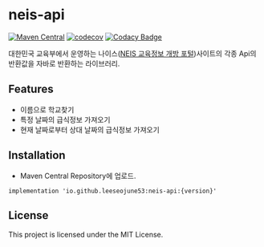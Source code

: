 # neis-api
[![Maven Central](https://maven-badges.herokuapp.com/maven-central/io.github.leeseojune53/neis-api/badge.svg)](https://maven-badges.herokuapp.com/maven-central/io.github.leeseojune53/neis-api)
[![codecov](https://codecov.io/gh/leeseojune53/neis-api/branch/develop/graph/badge.svg?token=CBKLYD6S17)](https://codecov.io/gh/leeseojune53/neis-api)
[![Codacy Badge](https://app.codacy.com/project/badge/Grade/f565a0c3ae104554a2026901ce7f380e)](https://www.codacy.com/gh/leeseojune53/neis-api/dashboard?utm_source=github.com&amp;utm_medium=referral&amp;utm_content=leeseojune53/neis-api&amp;utm_campaign=Badge_Grade)


대한민국 교육부에서 운영하는 나이스([NEIS 교육정보 개방 포털](https://open.neis.go.kr/portal/mainPage.do))사이트의 각종 Api의 반환값을 자바로 반환하는 라이브러리.

## Features
- 이름으로 학교찾기
- 특정 날짜의 급식정보 가져오기
- 현재 날짜로부터 상대 날짜의 급식정보 가져오기

## Installation
- Maven Central Repository에 업로드.
```
implementation 'io.github.leeseojune53:neis-api:{version}'
```

## License
This project is licensed under the MIT License.
